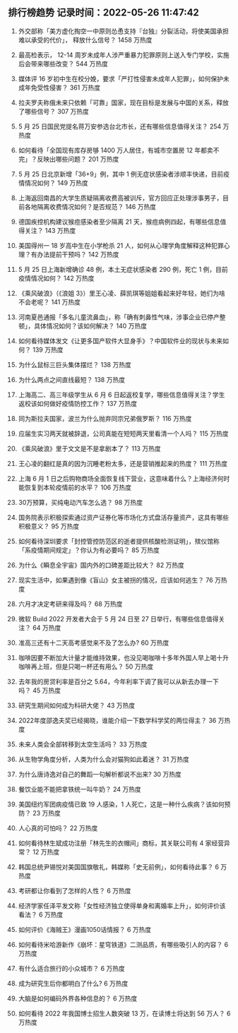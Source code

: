
## 排行榜趋势 记录时间：2022-05-26 11:47:42
  
  1. 外交部称「美方虚化掏空一中原则怂恿支持『台独』分裂活动，将使美国承担难以承受的代价」， 释放什么信号？ 1458 万热度
    
  2. 最高检表示， 12-14 周岁未成年人涉严重暴力犯罪原则上送入专门学校，实施后会带来哪些改变？ 544 万热度
    
  3. 媒体评 16 岁初中生在校分娩，要求「严打性侵害未成年人犯罪」，如何保护未成年免受性侵害？ 361 万热度
    
  4. 拉夫罗夫称俄未来只依赖「可靠」国家，现在目标是发展与中国的关系，释放了哪些信号？ 307 万热度
    
  5. 5 月 25 日国民党提名蒋万安参选台北市长，还有哪些信息值得关注？ 254 万热度
    
  6. 如何看待「全国现有库存房够 1400 万人居住，有城市空置房 12 年都卖不完」？反映出哪些问题？ 201 万热度
    
  7. 5 月 25 日北京新增「36+9」例，其中 1 例无症状感染者涉顺丰快递，目前疫情情况如何？ 149 万热度
    
  8. 上海返回南昌的大学生质疑隔离收费高被训斥，官方回应正处理涉事男子，目前各地隔离收费情况如何？是否规范？ 146 万热度
    
  9. 德国疾控机构建议猴痘感染者至少隔离 21 天，猴痘病例四起，有哪些信息值得关注？ 143 万热度
    
  10. 美国得州一 18 岁高中生在小学枪杀 21 人，如何从心理学角度解释这种犯罪心理？有办法提前干预吗？ 142 万热度
    
  11. 5 月 25 日上海新增确诊 48 例，本土无症状感染者 290 例，死亡 1 例，目前疫情情况如何？ 142 万热度
    
  12. 《乘风破浪》（《浪姐 3》）里王心凌、薛凯琪等姐姐看起来好年轻，她们为啥不会老呢？ 141 万热度
    
  13. 河南夏邑通报「多名儿童流鼻血」，称「确有刺鼻性气味，涉事企业已停产整顿」，具体情况如何？该如何解决？ 140 万热度
    
  14. 如何看待媒体发文《让更多国产软件大显身手》？中国软件业的现状与未来如何？ 139 万热度
    
  15. 为什么鼠标三巨头集体摆烂？ 138 万热度
    
  16. 为什么两点之间直线最短？ 138 万热度
    
  17. 上海高二、高三年级学生从 6 月 6 日起返校复学，哪些信息值得关注？学生返校该如何做好疫情防控工作？ 137 万热度
    
  18. 同为斯拉夫国家，波兰为什么抛弃同宗兄弟俄罗斯？ 116 万热度
    
  19. 应届生实习两天就被辞退，公司真能在短短两天里看清一个人吗？ 115 万热度
    
  20. 《乘风破浪》里于文文是不是拿剧本了？ 113 万热度
    
  21. 王心凌的翻红是真的因为沉睡老粉太多，还是营销推起来的热度？ 111 万热度
    
  22. 上海 6 月 1 日之后购物商场全面恢复线下营业，这意味着什么？上海经济何时能恢复到本轮疫情前的水平？ 106 万热度
    
  23. 30万预算，买纯电动汽车怎么选？ 98 万热度
    
  24. 国务院表示积极探索通过资产证券化等市场化方式盘活存量资产，这具有哪些积极意义？ 95 万热度
    
  25. 如何看待深圳要求「封控管控防范区的逝者提供核酸检测证明」，殡仪馆称「系疫情期间规定」？你认为有必要吗？ 85 万热度
    
  26. 为什么《瞬息全宇宙》国内外的口碑差距比较大？ 82 万热度
    
  27. 现实生活中，如果遇到像《盲山》女主被拐的情况，应该如何逃生？ 76 万热度
    
  28. 六月才决定考研来得及吗？ 68 万热度
    
  29. 微软 Build 2022 开发者大会于 5 月 24 日至 27 日举行，有哪些信息值得关注？ 64 万热度
    
  30. 准高三还有十二天高考感觉来不及了怎么办? 60 万热度
    
  31. 咖啡因要不断加大计量才能维持效果，也没见喝咖啡十多年外国人早上喝十升咖啡再上班，但是只喝一杯还有用么？ 50 万热度
    
  32. 去年我的房贷利率是百分之 5.64，今年利率下调了我可以从新去办理一下吗？ 45 万热度
    
  33. 研究生期间如何成为科研大佬？ 43 万热度
    
  34. 2022年度邵逸夫奖已经揭晓，谁能介绍一下数学科学奖的两位得主？ 36 万热度
    
  35. 未来人类会全部转移到太空生活吗？ 33 万热度
    
  36. 从生物学角度分析，人类为什么会对猫狗如此着迷？ 31 万热度
    
  37. 为什么唐诗逸对自己的舞蹈一句解析都说不出来? 30 万热度
    
  38. 餐饮业能不能把拿铁统一叫牛奶？ 24 万热度
    
  39. 美国纽约军团病疫情已致 19 人感染，1 人死亡，这是一种什么疾病？该如何预防？ 23 万热度
    
  40. 人心真的可怕吗？ 22 万热度
    
  41. 如何看待林生斌成功注册「林先生的衣帽间」商标，其关联公司有 4 家经营异常？ 12 万热度
    
  42. 韩国总统尹锡悦对美国国旗敬礼，韩媒称「史无前例」，如何看待此事？ 6 万热度
    
  43. 考研都让你看到了怎样的人性？ 6 万热度
    
  44. 经济学家任泽平发文称「女性经济独立使得单身和离婚率上升」，如何评价该看法？ 6 万热度
    
  45. 如何评价《海贼王》漫画1050话情报？ 6 万热度
    
  46. 如何看待米哈游新作《崩坏：星穹铁道》二测品质，有哪些吸引人的内容？ 6 万热度
    
  47. 有什么适合旅行的小众城市？ 6 万热度
    
  48. 成为研究生后你都明白了什么? 6 万热度
    
  49. 大脑是如何编码外界各种信息的？ 6 万热度
    
  50. 如何看待 2022 年我国博士招生人数突破 13 万，在读博士将达到 56 万人？ 6 万热度
    